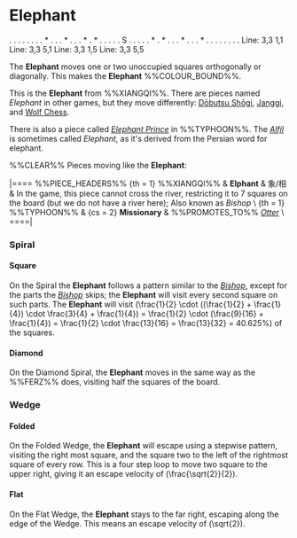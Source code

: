 # Elephant

<div class = "movement">
. . . . . . .
. * . . . * .
. . * . * . .
. . . S . . .
. . * . * . .
. * . . . * .
. . . . . . .
Line: 3,3 1,1
Line: 3,3 5,1
Line: 3,3 1,5
Line: 3,3 5,5
</div>

The **Elephant** moves one or two unoccupied squares orthogonally
or diagonally. This makes the **Elephant** %%COLOUR_BOUND%%.

This is the **Elephant** from %%XIANGQI%%. There are pieces named
*Elephant* in other games, but they move differently:
[D&#x14d;butsu Sh&#x14d;gi](ferz.html), [Janggi](elephant_janggi.html), and
[Wolf Chess](amazon_rider.html).

There is also a piece called [*Elephant Prince*](king.html) in
%%TYPHOON%%. The [*Alfil*](alfil.html) is sometimes called *Elephant*,
as it's derived from the Persian word for elephant.

%%CLEAR%%
Pieces moving like the **Elephant**:

|====
%%PIECE_HEADERS%%
  {th = 1}  %%XIANGQI%%
&           **Elphant** & &#x8C61;/&#x76F8;
&           In the game, this piece cannot cross the river, restricting
            it to 7 squares on the board (but we do not have a river here);
            Also known as *Bishop* \\
  {th = 1}  %%TYPHOON%%
& {cs = 2}  **Missionary**
&           %%PROMOTES_TO%% [*Otter*](otter.html) \\
====|

### Spiral

#### Square

On the Spiral the **Elephant** follows a pattern similar to the
[*Bishop*](bishop.html), except for the parts the [*Bishop*](bishop.html)
skips; the **Elephant** will visit every second square on such parts.
The **Elephant** will visit
\(\frac{1}{2} \cdot
((\frac{1}{2} + \frac{1}{4}) \cdot \frac{3}{4} + \frac{1}{4}) =
  \frac{1}{2} \cdot (\frac{9}{16} + \frac{1}{4}) =
  \frac{1}{2} \cdot \frac{13}{16} = \frac{13}{32} = 40.625\%\)
of the squares.

#### Diamond

On the Diamond Spiral, the **Elephant** moves in the same way as the
%%FERZ%% does, visiting half the squares of the board.

### Wedge

#### Folded

On the Folded Wedge, the **Elephant** will escape using a stepwise pattern, 
visiting the right most square, and the square two to the left of the
rightmost square of every row. This is a four step loop to move two
square to the upper right, giving it an escape velocity of
\(\frac{\sqrt{2}}{2}\).

#### Flat

On the Flat Wedge, the **Elephant** stays to the far right, escaping
along the edge of the Wedge. This means an escape velocity of
\(\sqrt{2}\).
